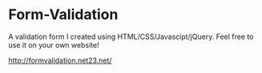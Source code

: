 # Form-Validation
A validation form I created using HTML/CSS/Javascipt/jQuery. Feel free to use it on your own website!   

http://formvalidation.net23.net/
